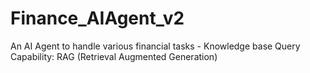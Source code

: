 # Finance_AIAgent_v2
An AI Agent to handle various financial tasks - Knowledge base Query Capability: RAG (Retrieval Augmented Generation)

